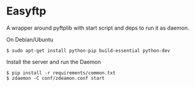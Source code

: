 Easyftp
=======

A wrapper around pyftplib with start script and deps to run it as daemon.

On Debian/Ubuntu

    $ sudo apt-get install python-pip build-essential python-dev

Install the server and run the Daemon

    $ pip install -r requirements/common.txt
    $ zdaemon -C conf/zdeamon.conf start

